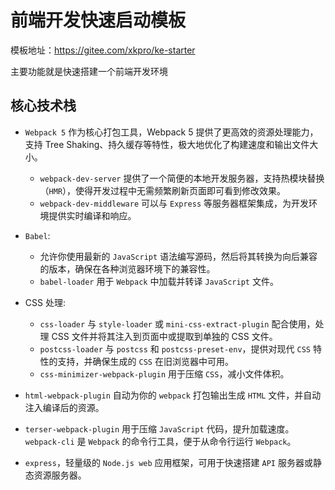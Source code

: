 # 前端开发快速启动模板

模板地址：https://gitee.com/xkpro/ke-starter

主要功能就是快速搭建一个前端开发环境

## 核心技术栈

- `Webpack 5` 作为核心打包工具，Webpack 5 提供了更高效的资源处理能力，支持 Tree Shaking、持久缓存等特性，极大地优化了构建速度和输出文件大小。
  - `webpack-dev-server` 提供了一个简便的本地开发服务器，支持热模块替换（`HMR`），使得开发过程中无需频繁刷新页面即可看到修改效果。
  - `webpack-dev-middleware` 可以与 `Express` 等服务器框架集成，为开发环境提供实时编译和响应。
- `Babel`:

  - 允许你使用最新的 `JavaScript` 语法编写源码，然后将其转换为向后兼容的版本，确保在各种浏览器环境下的兼容性。
  - `babel-loader` 用于 `Webpack` 中加载并转译 `JavaScript` 文件。

- CSS 处理:

  - `css-loader` 与 `style-loader` 或 `mini-css-extract-plugin` 配合使用，处理 CSS 文件并将其注入到页面中或提取到单独的 CSS 文件。
  - `postcss-loader` 与 `postcss` 和 `postcss-preset-env`，提供对现代 `CSS` 特性的支持，并确保生成的 `CSS` 在旧浏览器中可用。
  - `css-minimizer-webpack-plugin` 用于压缩 `CSS`，减小文件体积。

- `html-webpack-plugin` 自动为你的 `webpack` 打包输出生成 `HTML` 文件，并自动注入编译后的资源。

- `terser-webpack-plugin` 用于压缩 `JavaScript` 代码，提升加载速度。
  `webpack-cli` 是 `Webpack` 的命令行工具，便于从命令行运行 `Webpack`。

- `express`，轻量级的 `Node.js web` 应用框架，可用于快速搭建 `API` 服务器或静态资源服务器。
